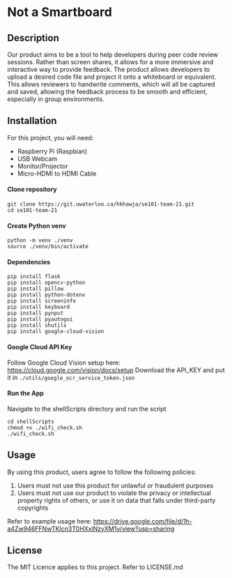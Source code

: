 # Not a Smartboard

## Description
Our product aims to be a tool to help developers during peer code review sessions. Rather than screen shares, it allows for a more immersive and interactive way to provide feedback. The product allows developers to upload a desired code file and project it onto a whiteboard or equivalent. This allows reviewers to handwrite comments, which will all be captured and saved, allowing the feedback process to be smooth and efficient, especially in group environments. 

## Installation
For this project, you will need:
- Raspberry Pi (Raspbian)
- USB Webcam
- Monitor/Projector
- Micro-HDMI to HDMI Cable

#### Clone repository
```
git clone https://git.uwaterloo.ca/hkhawja/se101-team-21.git
cd se101-team-21
```

#### Create Python venv
```
python -m venv ./venv
source ./venv/bin/activate
```

#### Dependencies
```
pip install flask 
pip install opencv-python
pip install pillow 
pip install python-dotenv
pip install screeninfo
pip install keyboard
pip install pynput
pip install pyautogui
pip install shutils
pip install google-cloud-vision
```

#### Google Cloud API Key
Follow Google Cloud Vision setup here: https://cloud.google.com/vision/docs/setup
Download the API_KEY and put it in ```./utils/google_ocr_service_token.json```

#### Run the App
Navigate to the shellScripts directory and run the script
```
cd shellScripts
chmod +x ./wifi_check.sh
./wifi_check.sh
```

## Usage
By using this product, users agree to follow the following policies:
1. Users must not use this product for unlawful or fraudulent purposes
2. Users must not use our product to violate the privacy or intellectual property rights of others, or use it on data that falls under third-party copyrights

Refer to example usage here:
https://drive.google.com/file/d/1h-a4Zw946FFNwTKIcn3T0HXxlNzyXM1y/view?usp=sharing

## License
The MIT Licence applies to this project. Refer to LICENSE.md
